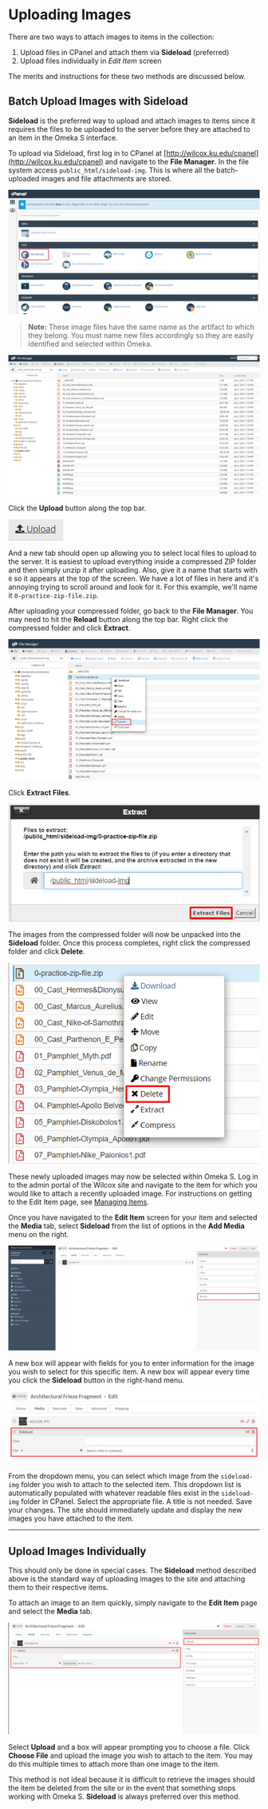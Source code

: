 # Uploading Images

There are two ways to attach images to items in the collection:
1. Upload files in CPanel and attach them via **Sideload** (preferred)
2. Upload files individually in *Edit Item* screen

The merits and instructions for these two methods are discussed below.

## Batch Upload Images with Sideload

**Sideload** is the preferred way to upload and attach images to items since it requires the files to be uploaded to the server before they are attached to an item in the Omeka S interface. 

To upload via Sideload, first log in to CPanel at [http://wilcox.ku.edu/cpanel](http://wilcox.ku.edu/cpanel) and navigate to the **File Manager**. In the file system access `public_html/sideload-img`. This is where all the batch-uploaded images and file attachments are stored.

![](./img/file_manager.png)

> **Note:** These image files have the same name as the artifact to which they belong. You must name new files accordingly so they are easily identified and selected within Omeka.

![](./img/sideload_files.png)

Click the **Upload** button along the top bar. 

![](./img/upload.png)

And a new tab should open up allowing you to select local files to upload to the server. It is easiest to upload everything inside a compressed ZIP folder and then simply unzip it after uploading. Also, give it a name that starts with `0` so it appears at the top of the screen. We have a lot of files in here and it's annoying trying to scroll around and look for it. For this example, we'll name it `0-practice-zip-file.zip`.

After uploading your compressed folder, go back to the **File Manager**. You may need to hit the **Reload** button along the top bar. Right click the compressed folder and click **Extract**.

![](./img/extract.png)

Click **Extract Files**.

![](./img/extract_files.png)

The images from the compressed folder will now be unpacked into the **Sideload** folder. Once this process completes, right click the compressed folder and click **Delete**. 

![](./img/delete_zip.png)

These newly uploaded images may now be selected within Omeka S. Log in to the admin portal of the Wilcox site and navigate to the item for which you would like to attach a recently uploaded image. For instructions on getting to the Edit Item page, see [Managing Items](managing_items.md).

Once you have navigated to the **Edit Item** screen for your item and selected the **Media** tab, select **Sideload** from the list of options in the **Add Media** menu on the right. 

![](./img/edit_item_sideload.png)

A new box will appear with fields for you to enter information for the image you wish to select for this specific item. A new box will appear every time you click the **Sideload** button in the right-hand menu.

![](./img/edit_item_sideload_2.png)

From the dropdown menu, you can select which image from the `sideload-img` folder you wish to attach to the selected item. This dropdown list is automatically populated with whatever readable files exist in the `sideload-img` folder in CPanel. Select the appropriate file. A title is not needed. Save your changes. The site should immediately update and display the new images you have attached to the item.

---

## Upload Images Individually

This should only be done in special cases. The **Sideload** method described above is the standard way of uploading images to the site and attaching them to their respective items.

To attach an image to an item quickly, simply navigate to the **Edit Item** page and select the **Media** tab. 

![](./img/upload_bad.png)

Select **Upload** and a box will appear prompting you to choose a file. Click **Choose File** and upload the image you wish to attach to the item. You may do this multiple times to attach more than one image to the item. 

This method is not ideal because it is difficult to retrieve the images should the item be deleted from the site or in the event that something stops working with Omeka S. **Sideload** is always preferred over this method.